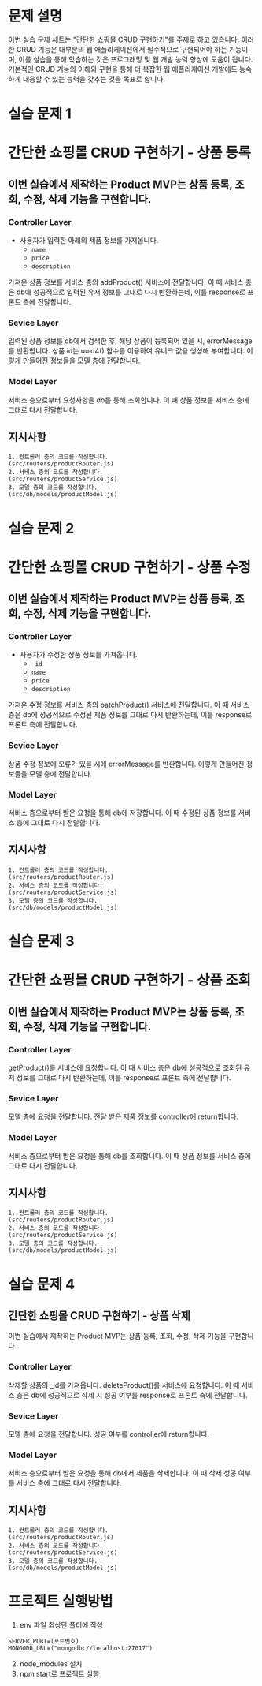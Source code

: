 
# 문제 설명
이번 실습 문제 세트는 "간단한 쇼핑몰 CRUD 구현하기"를 주제로 하고 있습니다.
이러한 CRUD 기능은 대부분의 웹 애플리케이션에서 필수적으로 구현되어야 하는 기능이며, 
이를 실습을 통해 학습하는 것은 프로그래밍 및 웹 개발 능력 향상에 도움이 됩니다.
기본적인 CRUD 기능의 이해와 구현을 통해 더 복잡한 웹 애플리케이션 개발에도 능숙하게 대응할 수 있는 능력을 갖추는 것을 목표로 합니다.

# 실습 문제 1
# 간단한 쇼핑몰 CRUD 구현하기 - 상품 등록

## 이번 실습에서 제작하는 Product MVP는 상품 등록, 조회, 수정, 삭제 기능을 구현합니다.

### Controller Layer

+ 사용자가 입력한 아래의 제품 정보를 가져옵니다.
    + `name`
    + `price`
    + `description`

가져온 상품 정보를 서비스 층의 addProduct() 서비스에 전달합니다.
이 때 서비스 층은 db에 성공적으로 입력된 유저 정보를 그대로 다시 반환하는데, 이를 response로 프론트 측에 전달합니다.

### Sevice Layer 

입력된 상품 정보를 db에서 검색한 후, 해당 상품이 등록되어 있을 시, errorMessage를 반환합니다.
상품 id는 uuid4() 함수를 이용하여 유니크 값을 생성해 부여합니다.
이렇게 만들어진 정보들을 모델 층에 전달합니다.

### Model Layer

서비스 층으로부터 요청사항을 db를 통해 조회합니다.
이 때 상품 정보를 서비스 층에 그대로 다시 전달합니다.

## 지시사항
```
1. 컨트롤러 층의 코드를 작성합니다.
(src/routers/productRouter.js)
2. 서비스 층의 코드를 작성합니다.
(src/routers/productService.js)
3. 모델 층의 코드를 작성합니다.
(src/db/models/productModel.js)
```

# 실습 문제 2

# 간단한 쇼핑몰 CRUD 구현하기 - 상품 수정

## 이번 실습에서 제작하는 Product MVP는 상품 등록, 조회, 수정, 삭제 기능을 구현합니다.

### Controller Layer

+ 사용자가 수정한 상품 정보를 가져옵니다.
    + `_id`
    + `name`
    + `price`
    + `description`

가져온 수정 정보를 서비스 층의 patchProduct() 서비스에 전달합니다.
이 때 서비스 층은 db에 성공적으로 수정된 제품 정보를 그대로 다시 반환하는데, 이를 response로 프론트 측에 전달합니다.

### Sevice Layer

상품 수정 정보에 오류가 있을 시에 errorMessage를 반환합니다.
이렇게 만들어진 정보들을 모델 층에 전달합니다.

### Model Layer

서비스 층으로부터 받은 요청을 통해 db에 저장합니다.
이 때 수정된 상품 정보를 서비스 층에 그대로 다시 전달합니다.

## 지시사항
```
1. 컨트롤러 층의 코드를 작성합니다.
(src/routers/productRouter.js)
2. 서비스 층의 코드를 작성합니다.
(src/routers/productService.js)
3. 모델 층의 코드를 작성합니다.
(src/db/models/productModel.js)
```

# 실습 문제 3
# 간단한 쇼핑몰 CRUD 구현하기 - 상품 조회

## 이번 실습에서 제작하는 Product MVP는 상품 등록, 조회, 수정, 삭제 기능을 구현합니다.

### Controller Layer

getProduct()를 서비스에 요청합니다.
이 때 서비스 층은 db에 성공적으로 조회된 유저 정보를 그대로 다시 반환하는데, 이를 response로 프론트 측에 전달합니다.

### Sevice Layer

모델 층에 요청을 전달합니다. 전달 받은 제품 정보를 controller에 return합니다.

### Model Layer

서비스 층으로부터 받은 요청을 통해 db를 조회합니다.
이 때 상품 정보를 서비스 층에 그대로 다시 전달합니다.

## 지시사항
```
1. 컨트롤러 층의 코드를 작성합니다.
(src/routers/productRouter.js)
2. 서비스 층의 코드를 작성합니다.
(src/routers/productService.js)
3. 모델 층의 코드를 작성합니다.
(src/db/models/productModel.js)
```

# 실습 문제 4

## 간단한 쇼핑몰 CRUD 구현하기 - 상품 삭제

이번 실습에서 제작하는 Product MVP는 상품 등록, 조회, 수정, 삭제 기능을 구현합니다.

### Controller Layer

삭제할 상품의 _id를 가져옵니다.
deleteProduct()를 서비스에 요청합니다.
이 때 서비스 층은 db에 성공적으로 삭제 시 성공 여부를 response로 프론트 측에 전달합니다.

### Sevice Layer

모델 층에 요청을 전달합니다. 성공 여부를 controller에 return합니다.

### Model Layer

서비스 층으로부터 받은 요청을 통해 db에서 제품을 삭제합니다.
이 때 삭제 성공 여부를 서비스 층에 그대로 다시 전달합니다.

## 지시사항
```
1. 컨트롤러 층의 코드를 작성합니다.
(src/routers/productRouter.js)
2. 서비스 층의 코드를 작성합니다.
(src/routers/productService.js)
3. 모델 층의 코드를 작성합니다.
(src/db/models/productModel.js)
```

# 프로젝트 실행방법 

1. env 파일 최상단 폴더에 작성
```
SERVER_PORT=(포트번호)
MONGODB_URL=("mongodb://localhost:27017")
```
2. node_modules 설치
3. npm start로 프로젝트 실행

